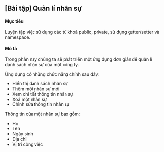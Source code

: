 ## [Bài tập] Quản lí nhân sự
#### Mục tiêu
Luyện tập việc sử dụng các từ khoá public, private, sử dụng getter/setter và namespace.

#### Mô tả
Trong phần này chúng ta sẽ phát triển một ứng dụng đơn giản để quản lí danh sách nhân sự của một công ty.

Ứng dụng có những chức năng chính sau đây:

* Hiển thị danh sách nhân sự
* Thêm một nhân sự mới
* Xem chi tiết thông tin nhân sự
* Xoá một nhân sự
* Chỉnh sửa thông tin nhân sự

Thông tin của một nhân sự bao gồm:

* Họ
* Tên
* Ngày sinh
* Địa chỉ
* Vị trí công việc
